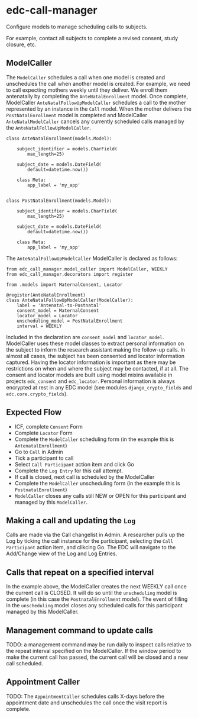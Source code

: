 # edc-call-manager

Configure models to manage scheduling calls to subjects.

For example, contact all subjects to complete a revised consent, study closure, etc.

## ModelCaller

The `ModelCaller` schedules a call when one model is created and unschedules the call when another model is created. For example, we need to call expecting mothers weekly until they deliver. We enroll them antenatally by completing the `AnteNatalEnrollment` model. Once complete, ModelCaller `AnteNatalFollowUpModelCaller` schedules a call to the mother represented by an instance in the `Call` model. When the mother delivers the `PostNatalEnrollment` model is completed and ModelCaller `AnteNatalModelCaller` cancels any currently scheduled calls managed by the `AnteNatalFollowUpModelCaller`.

	class AnteNatalEnrollment(models.Model):
	
	    subject_identifier = models.CharField(
	        max_length=25)
	
	    subject_date = models.DateField(
	        default=datetime.now())
	
	    class Meta:
	        app_label = 'my_app'


	class PostNatalEnrollment(models.Model):
	
	    subject_identifier = models.CharField(
	        max_length=25)
	
	    subject_date = models.DateField(
	        default=datetime.now())
	
	    class Meta:
	        app_label = 'my_app'

The `AnteNatalFollowUpModelCaller` ModelCaller is declared as follows:

	from edc_call_manager.model_caller import ModelCaller, WEEKLY
	from edc_call_manager.decorators import register

	from .models import MaternalConsent, Locator

	@register(AnteNatalEnrollment)
	class AnteNatalFollowUpModelCaller(ModelCaller):
	    label = 'Antenatal-to-Postnatal'
	    consent_model = MaternalConsent
	    locator_model = Locator
	    unscheduling_model = PostNatalEnrollment
	    interval = WEEKLY

Included in the declaration are `consent_model` and `locator_model`. ModelCaller uses these model classes to extract personal information on the subject to inform the research assistant making the follow-up calls. In almost all cases, the subject has been consented and locator information captured. Having the locator information is important as there may be restrictions on when and where the subject may be contacted, if at all. The consent and locator models are built using model mixins available in projects `edc_consent` and `edc_locator`. Personal information is always encrypted at rest in any EDC model (see modules `django_crypto_fields` and `edc.core.crypto_fields`).


## Expected Flow

* ICF, complete `Consent` Form
* Complete `Locator` Form
* Complete the `ModelCaller` scheduling form (in the example this is `AntenatalEnrollment`)
* Go to `Call` in Admin
* Tick a participant to call
* Select `Call Participant` action item and click Go
* Complete the `Log Entry` for this call attempt.
* If call is closed, next call is scheduled by the ModelCaller
* Complete the `ModelCaller` unscheduling form (in the example this is `PostnatalEnrollment`)
* `ModelCaller` closes any calls still NEW or OPEN for this participant and managed by this `ModelCaller`.

## Making a call and updating the `Log`

Calls are made via the Call changelist in Admin. A researcher pulls up the Log by ticking the call instance for the participant, selecting the `Call Participant` action item, and clikcing Go. The EDC will navigate to the Add/Change view of the Log and Log Entries.

## Calls that repeat on a specified interval

In the example above, the ModelCaller creates the next WEEKLY call once the current call is CLOSED. It will do so until the `unscheduling` model is complete (in this case the `PostnatalEnrollment` model). The event of filling in the `unscheduling` model closes any scheduled calls for this participant managed by this ModelCaller.

## Management command to update calls

TODO: a management command may be run daily to inspect calls relative to the repeat interval specified on the ModelCaller. If the window period to make the current call has passed, the current call will be closed and a new call scheduled.

## Appointment Caller

TODO: The `AppointmentCaller` schedules calls X-days before the appointment date and unschedules the call once the visit report is complete.



